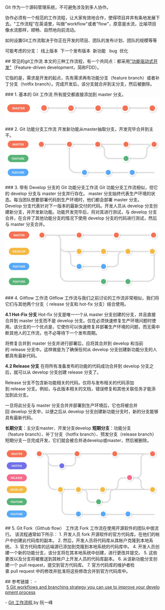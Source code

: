 Git 作为一个源码管理系统，不可避免涉及到多人协作。

协作必须有一个规范的工作流程，让大家有效地合作，使得项目井井有条地发展下去。"工作流程"在英语里，叫做"workflow"或者"flow"，原意是水流，比喻项目像水流那样，顺畅、自然地向前流动。

如何设置Git工作流取决于你正在开发的项目、团队的发布计划、团队的规模等等

可能考虑的分支：
线上版本  下一个发布版本  新功能   bug  优化


## 常见的git工作流
本文的三种工作流程，有一个共同点：都采用["功能驱动式开发"](https://en.wikipedia.org/wiki/Feature-driven_development)（Feature-driven development，简称FDD）。

它指的是，需求是开发的起点，先有需求再有功能分支（feature branch）或者补丁分支（hotfix branch）。完成开发后，该分支就合并到主分支，然后被删除。


### 1. 基本的 Git 工作流
所有提交都直接添加到 master 分支。
![](/imgs/21b10162-d243-4b3b-b344-45ba79878e61.jpg)

### 2. Git 功能分支工作流
开发新功能从master抽取分支，开发完毕合并到主干。
![](/imgs/789436e8-8925-40f2-870d-3d593908c7b3.jpg)

### 3. 带有 Develop 分支的 Git 功能分支工作流
Git 功能分支工作流相似，但它的 develop 分支与 master 分支并行存在。
master 分支始终代表生产环境的状态。每当团队想要部署代码到生产环境时，他们都会部署 master 分支。
Develop 分支代表针对下一版本的最新交付的代码。开发人员从 develop 分支创建新分支，并开发新功能。功能开发完毕后，将对其进行测试，与 develop 分支合并，在合并了其他功能分支的情况下使用 develop 分支的代码进行测试，然后与 master 分支合并。
![](/imgs/b5ac1923-7a8b-482e-90ee-d9721f3fe488.jpg)



### 4. Gitflow 工作流
Gitflow 工作流与我们之前讨论的工作流非常相似，我们将它们与其他两个分支（ release 分支和 hot-fix 分支）结合使用。

**4.1 Hot-Fix 分支**
Hot-fix 分支是唯一一个从 master 分支创建的分支，并且直接合并到 master 分支而不是 develop 分支。仅在必须快速修复生产环境问题时使用。该分支的一个优点是，它使你可以快速修复并部署生产环境的问题，而无需中断其他人的工作流，也不必等待下一个发布周期。

将修复合并到 master 分支并进行部署后，应将其合并到 develop 和当前的 release 分支中。这样做是为了确保任何从 develop 分支创建新功能分支的人都具有最新代码。

**4.2 Release 分支**
在将所有准备发布的功能的代码成功合并到 develop 分支之后，就可以从 develop 分支创建 release 分支了。

Release 分支不包含新功能相关的代码。仅将与发布相关的代码添加到 release 分支。例如，与此版本相关的文档，错误修复和其他关联任务才能添加到此分支。

一旦将此分支与 master 分支合并并部署到生产环境后，它也将被合并回 develop 分支中，以便之后从 develop 分支创建新功能分支时，新的分支能够具有最新代码。

**长期分支**：主分支master、开发分支develop
**短期分支**：功能分支（feature branch）、补丁分支（hotfix branch）、预发分支（release branch）
短期分支一旦完成开发，它们就会被合并进develop或master，然后被删除。



![](/imgs/fd73ca22-35e5-4068-9df6-348cecac9883.jpg)



## 5. Git Fork（Github flow） 工作流
Fork 工作流在使用开源软件的团队中很流行。
该流程通常如下所示：
1. 开发人员 fork 开源软件的官方代码库。在他们的帐户中创建此代码库的副本。
2. 然后，开发人员将代码库从其帐户克隆到本地系统。
3. 官方代码库的远端源已添加到克隆到本地系统的代码库中。
4. 开发人员创建一个新的功能分支，该分支将在其本地系统中创建，进行更改并提交。
5. 这些更改以及分支将被推送到其帐户上开发人员的代码库副本。
6. 从该新功能分支创建一个 pull request，提交到官方代码库。
7. 官方代码库的维护者检查 pull request 中的修改并批准将这些修改合并到官方代码库中。





## 参考链接：
- [5 Git workflows and branching strategy you can use to improve your development process](https://zepel.io/blog/5-git-workflows-to-improve-development/)

- [Git 工作流程](http://www.ruanyifeng.com/blog/2015/12/git-workflow.html),by 阮一峰